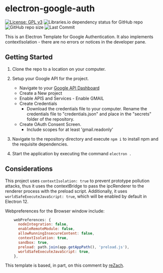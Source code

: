 # electron-google-auth
[![License: GPL v3](https://img.shields.io/badge/License-GPLv3-blue.svg)](https://www.gnu.org/licenses/gpl-3.0)
![Libraries.io dependency status for GitHub repo](https://img.shields.io/librariesio/github/dpieski/electron-google-auth)
![GitHub repo size](https://img.shields.io/github/repo-size/dpieski/electron-google-auth)
![Last Commit](https://badgen.net/github/last-commit/dpieski/electron-google-auth)

This is an Electron Template for Google Authentication. It also implements contextIsolation - there are no errors or notices in the developer pane. 


## Getting Started
1) Clone the repo to a location on your computer.
2) Setup your Google API for the project. 
    * Navigate to your [Google API Dashboard](https://console.developers.google.com)
    * Create a New project
    * Enable APIS and Services - Enable GMAIL 
    * Create Credentials
      * Download the credentials file to your computer. Rename the credentials file to "credentials.json" and place in the "secrets" folder of the repository.
    * Create OAuth Consent Screen.
      * Include scopes for at least 'gmail.readonly'

3) Navigate to the repository directory and execute `npm i` to install npm and the requisite dependencies.
4) Start the application by executing the command `electron .`

## Considerations
This project uses `contextIsolation: true` to prevent prototype pollution attacks, thus it uses the contextBridge to pass the ipcRenderer to the renderer process with the preload script. Additionally, it uses `worldSafeExecuteJavaScript: true`, which will be enabled by default in Electron 12.

Webpreferences for the Browser window include: 
```javascript
    webPreferences: {
      nodeIntegration: false,
      enableRemoteModule: false,
      allowRunningInsecureContent: false,
      contextIsolation: true,
      sandbox: true,
      preload: path.join(app.getAppPath(), 'preload.js'),
      worldSafeExecuteJavaScript: true,
    },
```


This template is based, in part, on this comment by [reZach](https://github.com/electron/electron/issues/9920#issuecomment-575839738).
